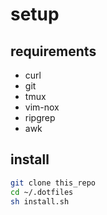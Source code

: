 # setup
## requirements
- curl
- git 
- tmux
- vim-nox
- ripgrep
- awk


## install
```bash
git clone this_repo
cd ~/.dotfiles
sh install.sh
```
